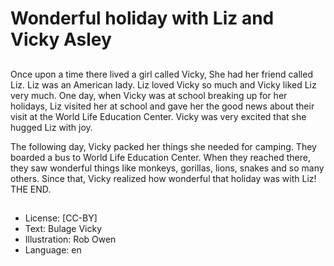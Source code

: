 # Wonderful holiday with Liz and Vicky Asley

##
Once upon a time there lived a girl called
Vicky, She had her friend called Liz. Liz was
an American lady. Liz loved Vicky so much
and Vicky liked Liz very much. One day,
when Vicky was at school breaking up for
her holidays, Liz visited her at school and
gave her the good news about their visit at
the World Life Education Center. Vicky was
very excited that she hugged Liz with joy.

The following day, Vicky packed her things
she needed for camping. They boarded a
bus to World Life Education Center. When
they reached there, they saw wonderful
things like monkeys, gorillas, lions, snakes
and so many others. Since that, Vicky
realized how wonderful that holiday was
with Liz! THE END.

##
* License: [CC-BY]
* Text: Bulage Vicky
* Illustration: Rob Owen
* Language: en
